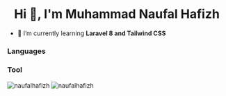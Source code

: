 <h1 align="center">Hi 👋, I'm Muhammad Naufal Hafizh</h1>

- 🌱 I’m currently learning **Laravel 8 and Tailwind CSS**


<h3 align="left">Languages</h3>

<h3 align="left">Tool</h3>

<p>
  <img align="center" src="https://github-readme-stats.vercel.app/api/top-langs/?username=naufalhafizh" alt="naufalhafizh" />
  <img align="center" src="https://github-readme-stats.vercel.app/api?username=naufalhafizh" alt="naufalhafizh" />
</p>
